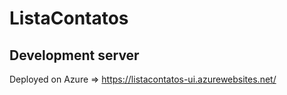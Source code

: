 # ListaContatos

## Development server

Deployed on Azure => https://listacontatos-ui.azurewebsites.net/
